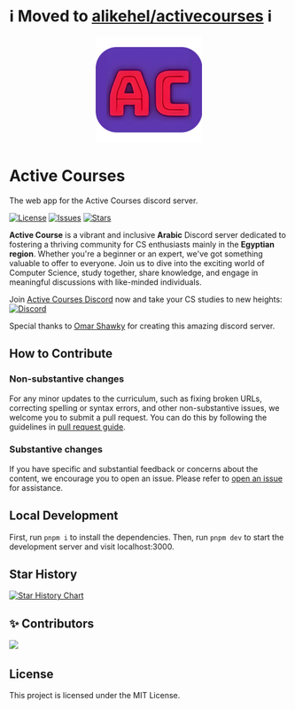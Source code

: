 # ℹ️ Moved to [alikehel/activecourses](https://github.com/alikehel/activecourses) ℹ️

<div align="center">
  <img src=./public/logo-192x192.png>
</div>

# Active Courses

The web app for the Active Courses discord server.

[![License](https://img.shields.io/github/license/alikehel/activecourses-nextra)](https://github.com/alikehel/activecourses-nextra/blob/master/LICENSE)
[![Issues](https://img.shields.io/github/issues/alikehel/activecourses-nextra)](https://github.com/alikehel/activecourses-nextra/issues)
[![Stars](https://img.shields.io/github/stars/alikehel/activecourses-nextra)](https://github.com/alikehel/activecourses-nextra)

**Active Course** is a vibrant and inclusive **Arabic** Discord server dedicated to fostering a thriving community for CS enthusiasts mainly in the **Egyptian region**. Whether you're a beginner or an expert, we've got something valuable to offer to everyone. Join us to dive into the exciting world of Computer Science, study together, share knowledge, and engage in meaningful discussions with like-minded individuals.

Join [Active Courses Discord](https://discord.gg/QrfTN2Aukx) now and take your CS studies to new heights: [![Discord](https://img.shields.io/discord/950993900720492574.svg?label=&logo=discord&logoColor=ffffff&color=7389D8&labelColor=6A7EC2)](https://discord.gg/QrfTN2Aukx)

Special thanks to [Omar Shawky](https://www.linkedin.com/in/omarshawky1/) for creating this amazing discord server.

## How to Contribute

### Non-substantive changes

For any minor updates to the curriculum, such as fixing broken URLs, correcting spelling or syntax errors, and other non-substantive issues, we welcome you to submit a pull request. You can do this by following the guidelines in [pull request guide](https://www.freecodecamp.org/news/how-to-make-your-first-pull-request-on-github-3/).

### Substantive changes

If you have specific and substantial feedback or concerns about the content, we encourage you to open an issue. Please refer to [open an issue](https://help.github.com/articles/creating-an-issue/) for assistance.

## Local Development

First, run `pnpm i` to install the dependencies.
Then, run `pnpm dev` to start the development server and visit localhost:3000.

## Star History

[![Star History Chart](https://api.star-history.com/svg?repos=alikehel/activecourses-nextra&type=Timeline)](https://star-history.com/#alikehel/activecourses-nextra&Timeline)

## ✨ Contributors

<!--  support by https://contrib.rocks -->
<a href="https://github.com/alikehel/activecourses-nextra/graphs/contributors">
  <img src="https://contrib.rocks/image?repo=alikehel/activecourses-nextra"/>
</a>

## License

This project is licensed under the MIT License.
